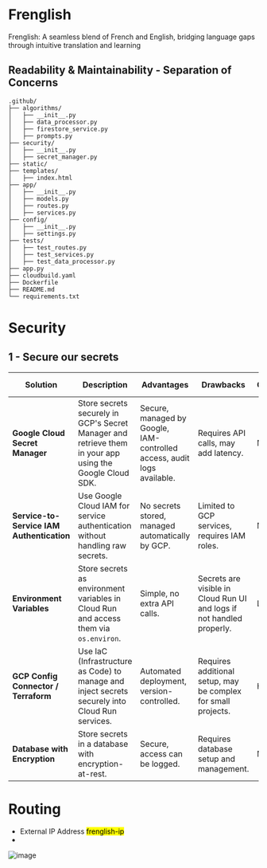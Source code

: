 # Frenglish
Frenglish: A seamless blend of French and English, bridging language gaps through intuitive translation and learning

## Readability & Maintainability - Separation of Concerns
```
.github/
├── algorithms/
│   ├── __init__.py
│   ├── data_processor.py
│   ├── firestore_service.py
│   ├── prompts.py
├── security/
│   ├── __init__.py
│   ├── secret_manager.py
├── static/
├── templates/
│   ├── index.html
├── app/
│   ├── __init__.py
│   ├── models.py
│   ├── routes.py
│   ├── services.py
├── config/
│   ├── __init__.py
│   ├── settings.py
├── tests/
│   ├── test_routes.py
│   ├── test_services.py
│   ├── test_data_processor.py
├── app.py
├── cloudbuild.yaml
├── Dockerfile
├── README.md
└── requirements.txt
```

# Security

## 1 - Secure our secrets

| Solution                                      | Description | Advantages | Drawbacks | Complexity | Security Level |
|-----------------------------------------------|-------------|------------|-----------|------------|----------------|
| **Google Cloud Secret Manager** | Store secrets securely in GCP's Secret Manager and retrieve them in your app using the Google Cloud SDK. | Secure, managed by Google, IAM-controlled access, audit logs available. | Requires API calls, may add latency. | Medium | ⭐⭐⭐⭐⭐ |
| **Service-to-Service IAM Authentication** | Use Google Cloud IAM for service authentication without handling raw secrets. | No secrets stored, managed automatically by GCP. | Limited to GCP services, requires IAM roles. | Medium | ⭐⭐⭐⭐⭐ |
| **Environment Variables** | Store secrets as environment variables in Cloud Run and access them via `os.environ`. | Simple, no extra API calls. | Secrets are visible in Cloud Run UI and logs if not handled properly. | Low | ⭐⭐⭐ |
| **GCP Config Connector / Terraform** | Use IaC (Infrastructure as Code) to manage and inject secrets securely into Cloud Run services. | Automated deployment, version-controlled. | Requires additional setup, may be complex for small projects. | High | ⭐⭐⭐⭐⭐ |
| **Database with Encryption** | Store secrets in a database with encryption-at-rest. | Secure, access can be logged. | Requires database setup and management. | Medium | ⭐⭐⭐⭐ |

# Routing

- External IP Address <mark>frenglish-ip</mark>
-

![image](https://github.com/user-attachments/assets/73703419-e228-4211-8d72-f15f44b469e4)

